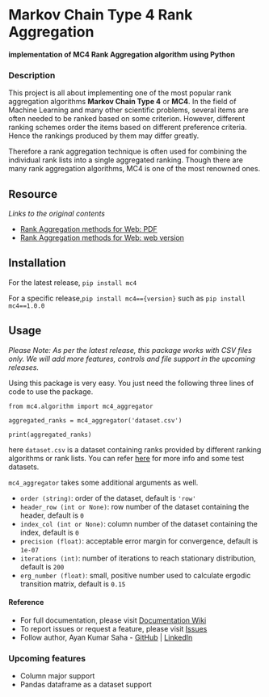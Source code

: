 # Markov Chain Type 4 Rank Aggregation
**implementation of MC4 Rank Aggregation algorithm using Python**

### Description

This project is all about implementing one of the most popular rank aggregation algorithms **Markov Chain Type 4** or **MC4**. In the field of Machine Learning and many other scientific problems, several items are often needed to be ranked based on some criterion. However, different ranking schemes order the items based on different preference criteria. Hence the rankings produced by them may differ greatly.

Therefore a rank aggregation technique is often used for combining the individual rank lists into a single aggregated ranking. Though there are many rank aggregation algorithms, MC4 is one of the most renowned ones.

## Resource

*Links to the original contents*

* [Rank Aggregation methods for Web: PDF](https://dl.acm.org/doi/pdf/10.1145/371920.372165)
* [Rank Aggregation methods for Web: web version](http://www10.org/cdrom/papers/577/)


## Installation

For the latest release, `pip install mc4`

For a specific release,`pip install mc4=={version}` such as `pip install mc4==1.0.0`

## Usage

*Please Note: As per the latest release, this package works with CSV files only. We will add more features, controls and file support in the upcoming releases.*

Using this package is very easy. You just need the following three lines of code to use the package.

```
from mc4.algorithm import mc4_aggregator

aggregated_ranks = mc4_aggregator('dataset.csv')

print(aggregated_ranks)
```
here `dataset.csv` is a dataset containing ranks provided by different ranking algorithms or rank lists. You can refer [here](test_datasets/datasets.md) for more info and some test datasets.

`mc4_aggregator` takes some additional arguments as well.

* `order (string)`: order of the dataset, default is `'row'`
* `header_row (int or None)`: row number of the dataset containing the header, default is `0`
* `index_col (int or None)`: column number of the dataset containing the index, default is `0`
* `precision (float)`: acceptable error margin for convergence, default is `1e-07`
* `iterations (int)`: number of iterations to reach stationary distribution, default is `200`
* `erg_number (float)`: small, positive number used to calculate ergodic transition matrix, default is `0.15`

#### Reference
* For full documentation, please visit [Documentation Wiki](https://github.com/kalyaniuniversity/MC4/wiki)
* To report issues or request a feature, please visit [Issues](https://github.com/kalyaniuniversity/MC4/issues)
* Follow author, Ayan Kumar Saha - [GitHub](https://github.com/Ayan-Kumar-Saha) | [LinkedIn](https://www.linkedin.com/in/ayankumarsaha/)

### Upcoming features
* Column major support
* Pandas dataframe as a dataset support